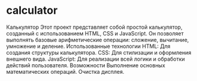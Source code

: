 # calculator

Калькулятор
Этот проект представляет собой простой калькулятор, созданный с использованием HTML, CSS и JavaScript. Он позволяет выполнять базовые арифметические операции: сложение, вычитание, умножение и деление.
Использованные технологии
HTML: Для создания структуры калькулятора.
CSS: Для стилизации и оформления внешнего вида.
JavaScript: Для реализации всей логики и обработки действий пользователя.
Возможности
Выполнение основных математических операций.
Очистка дисплея.




